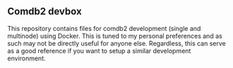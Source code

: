 ## Comdb2 devbox

This repository contains files for comdb2 development (single and multinode) using Docker. This is tuned to my personal preferences and as such may not be directly useful for anyone else. Regardless, this can serve as a good reference if you want to setup a similar development environment.
